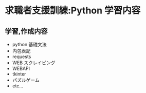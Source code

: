 # 求職者支援訓練:Python 学習内容

## 学習,作成内容

- python 基礎文法
- 内包表記
- requests
- WEB スクレイピング
- WEBAPI
- tkinter
- パズルゲーム
- etc...
